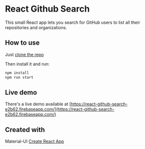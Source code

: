 # React Github Search

This small React app lets you search for GitHub users to list all their repositories and organizations.

## How to use

Just [clone the repo](https://github.com/kododo/react-github-searcher)

Then install it and run:

```bash
npm install
npm run start
```

## Live demo

There's a live demo available at [https://react-github-search-e2b62.firebaseapp.com/](https://react-github-search-e2b62.firebaseapp.com/)

## Created with

Material-UI [Create React App](https://github.com/mui-org/material-ui/tree/master/examples/create-react-app)
